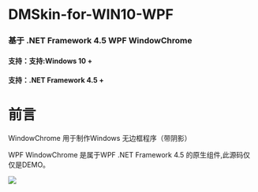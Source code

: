 ﻿# DMSkin-for-WIN10-WPF
<h3>基于 .NET Framework 4.5 WPF WindowChrome</h3>

<h4>支持：支持:Windows 10 +</h4>
<h4>支持：.NET Framework 4.5 +</h4>

<h1>前言</h1>

WindowChrome 用于制作Windows 无边框程序（带阴影）

WPF WindowChrome 是属于WPF .NET Framework 4.5 的原生组件,此源码仅仅是DEMO。

<img src="https://raw.githubusercontent.com/944095635/WindowChrome-Demo/master/Screenshot/demo.png">
